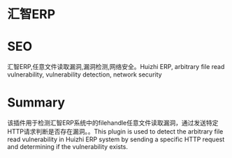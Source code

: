 # 汇智ERP
# SEO
汇智ERP,任意文件读取漏洞,漏洞检测,网络安全。Huizhi ERP, arbitrary file read vulnerability, vulnerability detection, network security
# Summary
该插件用于检测汇智ERP系统中的filehandle任意文件读取漏洞，通过发送特定HTTP请求判断是否存在漏洞。。This plugin is used to detect the arbitrary file read vulnerability in Huizhi ERP system by sending a specific HTTP request and determining if the vulnerability exists.
